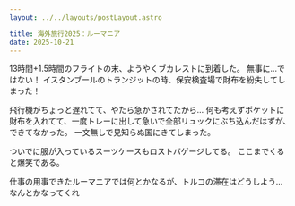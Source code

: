 ```yaml
---
layout: ../../layouts/postLayout.astro

title: 海外旅行2025：ルーマニア
date: 2025-10-21
---
```

13時間+1.5時間のフライトの末、ようやくブカレストに到着した。
無事に...ではない！
イスタンブールのトランジットの時、保安検査場で財布を紛失してしまった！

飛行機がちょっと遅れてて、やたら急かされてたから...
何も考えずポケットに財布を入れてて、一度トレーに出して急いで全部リュックにぶち込んだはずが、できてなかった。
一文無しで見知らぬ国にきてしまった。

ついでに服が入っているスーツケースもロストバゲージしてる。
ここまでくると爆笑である。

仕事の用事できたルーマニアでは何とかなるが、トルコの滞在はどうしよう...
なんとかなってくれ